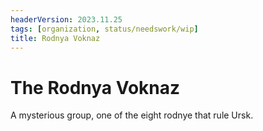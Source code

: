 ```yaml
---
headerVersion: 2023.11.25
tags: [organization, status/needswork/wip]
title: Rodnya Voknaz
---
```

# The Rodnya Voknaz

A mysterious group, one of the eight rodnye that rule Ursk. 